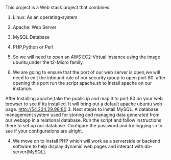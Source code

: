 This project is a Web stack project that combines:
1. Linux: As an operating-system
2. Apache: Web Server
3. MySQL Database
4. PHP,Python or Perl


1. So we will need to open an AWS EC2-Virtual instance using the image ubuntu,under the t2-Micro family.
2. We are going to ensure that the port of our web server is open,we will need to edit the inbound rule of our security group to open port 80. after opening this port run the script
apache.sh to install apache on our instance.

After Installing apache,take the public ip and map it to port 80 on your web browser to see if its installed. It will bring out a default apache ubuntu web page.
       http://54.224.29.98:80
3. Next stepis to install MySQL. A database management system used for storing and managing data generated from our webapp in a relational database. Run the script and follow instructions there to set up our database. Configure the password and try logging-in to see if your configurations are alright.

4. We move on to install PHP which will work as a serverside or backend software to help display dynamic web pages and interact with db-server(MySQL).



